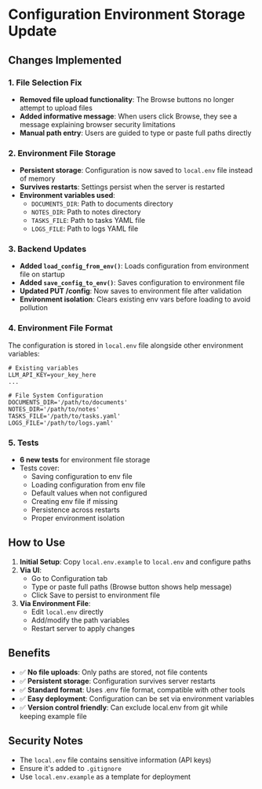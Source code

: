 # Configuration Environment Storage Update

## Changes Implemented

### 1. File Selection Fix
- **Removed file upload functionality**: The Browse buttons no longer attempt to upload files
- **Added informative message**: When users click Browse, they see a message explaining browser security limitations
- **Manual path entry**: Users are guided to type or paste full paths directly

### 2. Environment File Storage
- **Persistent storage**: Configuration is now saved to `local.env` file instead of memory
- **Survives restarts**: Settings persist when the server is restarted
- **Environment variables used**:
  - `DOCUMENTS_DIR`: Path to documents directory
  - `NOTES_DIR`: Path to notes directory
  - `TASKS_FILE`: Path to tasks YAML file
  - `LOGS_FILE`: Path to logs YAML file

### 3. Backend Updates
- **Added `load_config_from_env()`**: Loads configuration from environment file on startup
- **Added `save_config_to_env()`**: Saves configuration to environment file
- **Updated PUT /config**: Now saves to environment file after validation
- **Environment isolation**: Clears existing env vars before loading to avoid pollution

### 4. Environment File Format
The configuration is stored in `local.env` file alongside other environment variables:
```
# Existing variables
LLM_API_KEY=your_key_here
...

# File System Configuration
DOCUMENTS_DIR='/path/to/documents'
NOTES_DIR='/path/to/notes'
TASKS_FILE='/path/to/tasks.yaml'
LOGS_FILE='/path/to/logs.yaml'
```

### 5. Tests
- **6 new tests** for environment file storage
- Tests cover:
  - Saving configuration to env file
  - Loading configuration from env file
  - Default values when not configured
  - Creating env file if missing
  - Persistence across restarts
  - Proper environment isolation

## How to Use

1. **Initial Setup**: Copy `local.env.example` to `local.env` and configure paths
2. **Via UI**: 
   - Go to Configuration tab
   - Type or paste full paths (Browse button shows help message)
   - Click Save to persist to environment file
3. **Via Environment File**: 
   - Edit `local.env` directly
   - Add/modify the path variables
   - Restart server to apply changes

## Benefits

- ✅ **No file uploads**: Only paths are stored, not file contents
- ✅ **Persistent storage**: Configuration survives server restarts
- ✅ **Standard format**: Uses .env file format, compatible with other tools
- ✅ **Easy deployment**: Configuration can be set via environment variables
- ✅ **Version control friendly**: Can exclude local.env from git while keeping example file

## Security Notes

- The `local.env` file contains sensitive information (API keys)
- Ensure it's added to `.gitignore`
- Use `local.env.example` as a template for deployment